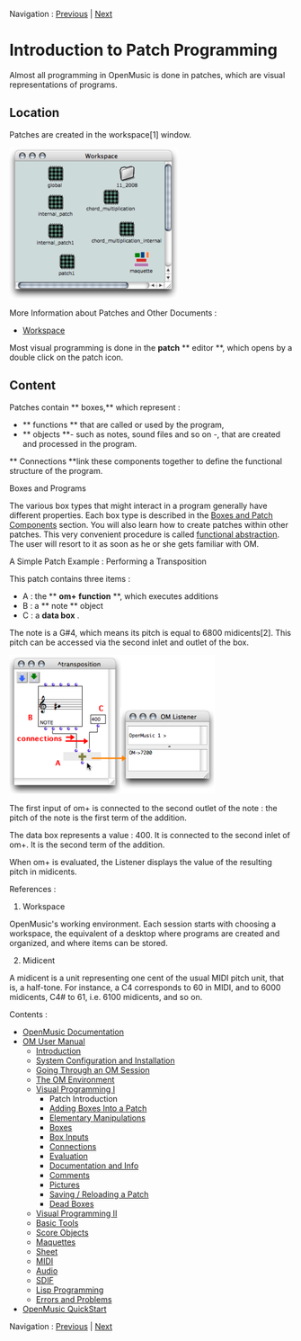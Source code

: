 Navigation : [Previous](BasicVisualProgramming "page
précédente\(Visual Programming I\)") | [Next](AddingBoxes "page
suivante\(Adding Boxes Into a Patch\)")

# Introduction to Patch Programming

Almost all programming in OpenMusic is done in patches, which are visual
representations of programs.

## Location

Patches are created in the workspace[1] window.

![](../res/patchlocation.png)

More Information about Patches and Other Documents :

  * [Workspace](Workspace)

Most visual programming is done in the  **patch** ** editor **, which opens by
a double click on the patch icon.

## Content

Patches contain ** boxes,** which represent :

  * ** functions ** that are called or used by the program,
  * ** objects **- such as notes, sound files and so on -, that are created and processed in the program.

** Connections **link these components together to define the functional
structure of the program.

Boxes and Programs

The various box types that might interact in a program generally have
different properties. Each box type is described in the [Boxes and Patch
Components](Boxes) section. You will also learn how to create patches
within other patches. This very convenient procedure is called  [functional
abstraction](Abstraction). The user will resort to it as soon as he or
she gets familiar with OM.

A Simple Patch Example : Performing a Transposition

This patch contains three items :

  * A : the ** **om+** **function** **, which executes additions
  * B : a ** note ** object
  * C : a  **data box** . 

The note is a G#4, which means its pitch is equal to 6800 midicents[2]. This
pitch can be accessed via the second inlet and outlet of the box.

![](../res/basicpatch.png)

The first input of om+ is connected to the second outlet of the note : the
pitch of the note is the first term of the addition.

The data box represents a value : 400. It is connected to the second inlet of
om+. It is the second term of the addition.

When om+ is evaluated, the Listener displays the value of the resulting pitch
in midicents.

References :

  1. Workspace

OpenMusic's working environment. Each session starts with choosing a
workspace, the equivalent of a desktop where programs are created and
organized, and where items can be stored.

  2. Midicent

A midicent is a unit representing one cent of the usual MIDI pitch unit, that
is, a half-tone. For instance, a C4 corresponds to 60 in MIDI, and to 6000
midicents, C4# to 61, i.e. 6100 midicents, and so on.

Contents :

  * [OpenMusic Documentation](OM-Documentation)
  * [OM User Manual](OM-User-Manual)
    * [Introduction](00-Contents)
    * [System Configuration and Installation](Installation)
    * [Going Through an OM Session](Goingthrough)
    * [The OM Environment](Environment)
    * [Visual Programming I](BasicVisualProgramming)
      * Patch Introduction
      * [Adding Boxes Into a Patch](AddingBoxes)
      * [Elementary Manipulations](ElementaryManips)
      * [Boxes](Boxes)
      * [Box Inputs](BoxInputs)
      * [Connections](Connections)
      * [Evaluation](Evaluation)
      * [Documentation and Info](DocAndInfo)
      * [Comments](Comments)
      * [Pictures](Pictures)
      * [Saving / Reloading a Patch](SavingPatch)
      * [Dead Boxes](DeadBox)
    * [Visual Programming II](AdvancedVisualProgramming)
    * [Basic Tools](BasicObjects)
    * [Score Objects](ScoreObjects)
    * [Maquettes](Maquettes)
    * [Sheet](Sheet)
    * [MIDI](MIDI)
    * [Audio](Audio)
    * [SDIF](SDIF)
    * [Lisp Programming](Lisp)
    * [Errors and Problems](errors)
  * [OpenMusic QuickStart](QuickStart-Chapters)

Navigation : [Previous](BasicVisualProgramming "page
précédente\(Visual Programming I\)") | [Next](AddingBoxes "page
suivante\(Adding Boxes Into a Patch\)")

